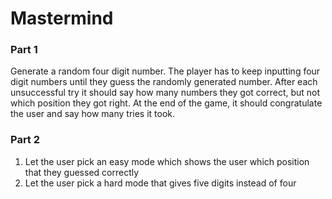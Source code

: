 # Mastermind

### Part 1

Generate a random four digit number. The player has to keep inputting four digit numbers until they guess the randomly generated number. After each unsuccessful try it should say how many numbers they got correct, but not which position they got right. At the end of the game, it should congratulate the user and say how many tries it took.

### Part 2 

1. Let the user pick an easy mode which shows the user which position that they guessed correctly
2. Let the user pick a hard mode that gives five digits instead of four
